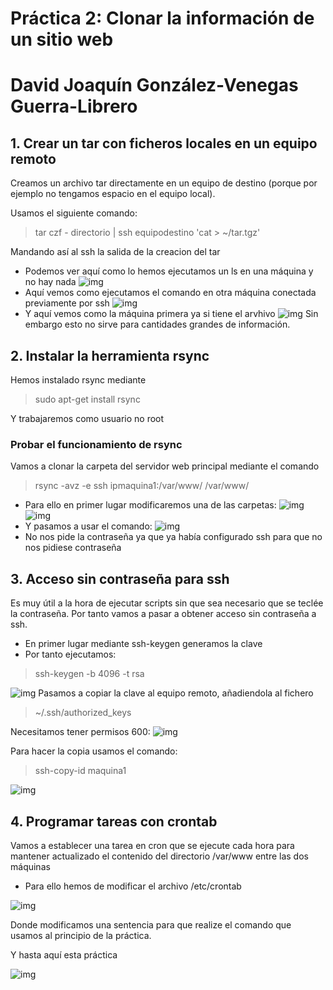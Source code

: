 # Práctica 2: Clonar la información de un sitio web
# David Joaquín González-Venegas Guerra-Librero

## 1. Crear un tar con ficheros locales en un equipo remoto

Creamos un archivo tar directamente en un equipo de destino (porque por ejemplo no tengamos espacio en el equipo local).

Usamos el siguiente comando: 
    
> tar czf - directorio | ssh equipodestino 'cat > ~/tar.tgz'


Mandando así al ssh la salida de la creacion del tar

* Podemos ver aquí como lo hemos ejecutamos un ls en una máquina y no hay nada
![img](https://github.com/davidvenegasfb/SWAP/blob/master/1.png)
* Aquí vemos como ejecutamos el comando en otra máquina conectada previamente por ssh
![img](https://github.com/davidvenegasfb/SWAP/blob/master/2.png)
* Y aquí vemos como la máquina primera ya si tiene el arvhivo
![img](https://github.com/davidvenegasfb/SWAP/blob/master/3.png)
Sin embargo esto no sirve para cantidades grandes de información.

## 2. Instalar la herramienta rsync

Hemos instalado rsync mediante

> sudo apt-get install rsync

Y trabajaremos como usuario no root

### Probar el funcionamiento de rsync

Vamos a clonar la carpeta del servidor web principal mediante el comando

> rsync -avz -e ssh ipmaquina1:/var/www/ /var/www/

* Para ello en primer lugar modificaremos una de las carpetas:
![img](https://github.com/davidvenegasfb/SWAP/blob/master/4.png)
![img](https://github.com/davidvenegasfb/SWAP/blob/master/5.png)
* Y pasamos a usar el comando:
![img](https://github.com/davidvenegasfb/SWAP/blob/master/6.png)
* No nos pide la contraseña ya que ya había configurado ssh para que no nos pidiese contraseña

## 3. Acceso sin contraseña para ssh
Es muy útil a la hora de ejecutar scripts sin que sea necesario que se teclée la contraseña.
Por tanto vamos a pasar a obtener acceso sin contraseña a ssh.
* En primer lugar mediante ssh-keygen generamos la clave
* Por tanto ejecutamos:
> ssh-keygen -b 4096 -t rsa

![img](https://github.com/davidvenegasfb/SWAP/blob/master/8.png)
Pasamos a copiar la clave al equipo remoto, añadiendola al fichero
> ~/.ssh/authorized_keys

Necesitamos tener permisos 600:
![img](https://github.com/davidvenegasfb/SWAP/blob/master/9.png)

Para hacer la copia usamos el comando:
> ssh-copy-id maquina1

![img](https://github.com/davidvenegasfb/SWAP/blob/master/10.png)

## 4. Programar tareas con crontab
Vamos a establecer una tarea en cron que se ejecute cada hora para mantener
actualizado el contenido del directorio /var/www entre las dos máquinas

* Para ello hemos de modificar el archivo /etc/crontab

![img](https://github.com/davidvenegasfb/SWAP/blob/master/7.png)

Donde modificamos una sentencia para que realize el comando que usamos al principio de la práctica.

Y hasta aquí esta práctica

![img](https://github.com/davidvenegasfb/SWAP/blob/master/11.jpg)








